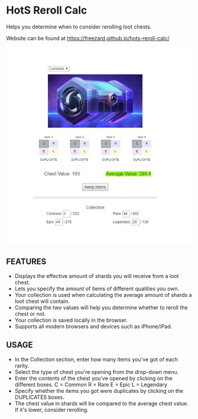 # HotS Reroll Calc
Helps you determine when to consider rerolling loot chests.

Website can be found at https://freezard.github.io/hots-reroll-calc/

![Site overview](images/readme-1.jpg)

## FEATURES
- Displays the effective amount of shards you will receive from a loot chest.
- Lets you specify the amount of items of different qualities you own.
- Your collection is used when calculating the average amount of shards a loot chest will contain.
- Comparing the two values will help you determine whether to reroll the chest or not.
- Your collection is saved locally in the browser.
- Supports all modern browsers and devices such as iPhone/iPad.

## USAGE
- In the Collection section, enter how many items you've got of each rarity.
- Select the type of chest you're opening from the drop-down menu.
- Enter the contents of the chest you've opened by clicking on the different boxes.
  C = Common R = Rare E = Epic L = Legendary
- Specify whether the items you got were duplicates by clicking on the DUPLICATES boxes.
- The chest value in shards will be compared to the average chest value. If it's lower, consider rerolling.